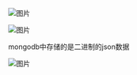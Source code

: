 

![图片](https://uploader.shimo.im/f/MWH7TKkUT4Otb2qY.png!thumbnail?fileGuid=vCwCxJxygJCH6KqQ)

![图片](https://uploader.shimo.im/f/CZ7NMByRnPJ79KG2.png!thumbnail?fileGuid=vCwCxJxygJCH6KqQ)

mongodb中存储的是二进制的json数据

![图片](https://uploader.shimo.im/f/8fQ0Gw1ZEVC3mUYL.png!thumbnail?fileGuid=vCwCxJxygJCH6KqQ)


